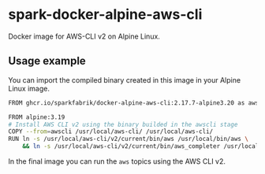 # spark-docker-alpine-aws-cli

Docker image for AWS-CLI v2 on Alpine Linux.

## Usage example

You can import the compiled binary created in this image in your Alpine Linux image.

```bash
FROM ghcr.io/sparkfabrik/docker-alpine-aws-cli:2.17.7-alpine3.20 as awscli

FROM alpine:3.19
# Install AWS CLI v2 using the binary builded in the awscli stage
COPY --from=awscli /usr/local/aws-cli/ /usr/local/aws-cli/
RUN ln -s /usr/local/aws-cli/v2/current/bin/aws /usr/local/bin/aws \
    && ln -s /usr/local/aws-cli/v2/current/bin/aws_completer /usr/local/bin/aws_completer
```

In the final image you can run the `aws` topics using the AWS CLI v2.
